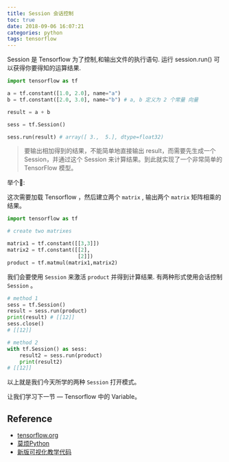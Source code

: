 ```yaml
---
title: Session 会话控制
toc: true
date: 2018-09-06 16:07:21
categories: python
tags: tensorflow
---
```


Session 是 Tensorflow 为了控制,和输出文件的执行语句. 运行 session.run() 可以获得你要得知的运算结果.

<!-- more -->

```python
import tensorflow as tf

a = tf.constant([1.0, 2.0], name="a")
b = tf.constant([2.0, 3.0], name="b") # a, b 定义为 2 个常量 向量

result = a + b

sess = tf.Session()

sess.run(result) # array([ 3.,  5.], dtype=float32)
```

> 要输出相加得到的结果，不能简单地直接输出 result，而需要先生成一个 Session，并通过这个 Session 来计算结果。到此就实现了一个非常简单的 TensorFlow 模型。

举个🌰: 

这次需要加载 Tensorflow ，然后建立两个 `matrix` , 输出两个 `matrix` 矩阵相乘的结果。

```python
import tensorflow as tf

# create two matrixes

matrix1 = tf.constant([[3,3]])
matrix2 = tf.constant([[2],
                       [2]])
product = tf.matmul(matrix1,matrix2)
```

我们会要使用 `Session` 来激活 `product` 并得到计算结果. 有两种形式使用会话控制 `Session` 。

```python
# method 1
sess = tf.Session()
result = sess.run(product)
print(result) # [[12]]
sess.close()
# [[12]]

# method 2
with tf.Session() as sess:
    result2 = sess.run(product)
    print(result2)
# [[12]]
```

以上就是我们今天所学的两种 `Session` 打开模式。

让我们学习下一节 — Tensorflow 中的 Variable。

## Reference

- [tensorflow.org][1]
- [莫烦Python][2]
- [新版可视化教学代码][3]

[1]: https://www.tensorflow.org/
[2]: https://morvanzhou.github.io/tutorials/machine-learning/tensorflow/
[3]: https://github.com/MorvanZhou/Tensorflow-Tutorial


